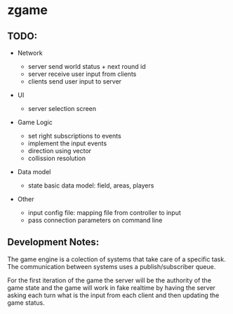 zgame
=====

TODO:
-----
- Network
  - server send world status + next round id
  - server receive user input from clients
  - clients send user input to server

- UI
  - server selection screen

- Game Logic
  - set right subscriptions to events
  - implement the input events
  - direction using vector
  - collission resolution

- Data model
  - state basic data model: field, areas, players

- Other
  - input config file: mapping file from controller to input
  - pass connection parameters on command line


Development Notes:
------------------
The game engine is a colection of systems that take care of a specific task.
The communication between systems uses a publish/subscriber queue.

For the first iteration of the game the server will be the authority of the game state and the game will work in fake realtime by having the server asking each turn what is the input from each client and then updating the game status.
